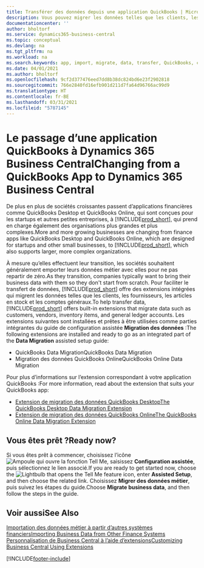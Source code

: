 ```yaml
---
title: Transférer des données depuis une application QuickBooks | Microsoft Docs
description: Vous pouvez migrer les données telles que les clients, les fournisseurs, les articles en stock et les comptes généraux des applications QuickBooks vers Business Central.
documentationcenter: ''
author: bholtorf
ms.service: dynamics365-business-central
ms.topic: conceptual
ms.devlang: na
ms.tgt_pltfrm: na
ms.workload: na
ms.search.keywords: app, import, migrate, data, transfer, QuickBooks, customize
ms.date: 04/01/2021
ms.author: bholtorf
ms.openlocfilehash: 9cf2d377476eed7dd8b38dc824bd6e23f2902818
ms.sourcegitcommit: 766e2840fd16efb901d211d7fa64d96766ac99d9
ms.translationtype: HT
ms.contentlocale: fr-BE
ms.lasthandoff: 03/31/2021
ms.locfileid: "5787145"
---
```

# <a name="changing-from-a-quickbooks-app-to-dynamics-365-business-central"></a><span data-ttu-id="e9da8-103">Le passage d’une application QuickBooks à Dynamics 365 Business Central</span><span class="sxs-lookup"><span data-stu-id="e9da8-103">Changing from a QuickBooks App to Dynamics 365 Business Central</span></span>
<span data-ttu-id="e9da8-104">De plus en plus de sociétés croissantes passent d’applications financières comme QuickBooks Desktop et QuickBooks Online, qui sont conçues pour les startups et autres petites entreprises, à [!INCLUDE[prod_short](includes/prod_short.md)], qui prend en charge également des organisations plus grandes et plus complexes.</span><span class="sxs-lookup"><span data-stu-id="e9da8-104">More and more growing businesses are changing from finance apps like QuickBooks Desktop and QuickBooks Online, which are designed for startups and other small businesses, to [!INCLUDE[prod_short](includes/prod_short.md)], which also supports larger, more complex organizations.</span></span> 

<span data-ttu-id="e9da8-105">À mesure qu’elles effectuent leur transition, les sociétés souhaitent généralement emporter leurs données métier avec elles pour ne pas repartir de zéro.</span><span class="sxs-lookup"><span data-stu-id="e9da8-105">As they transition, companies typically want to bring their business data with them so they don't start from scratch.</span></span> <span data-ttu-id="e9da8-106">Pour faciliter le transfert de données, [!INCLUDE[prod_short](includes/prod_short.md)] offre des extensions intégrées qui migrent les données telles que les clients, les fournisseurs, les articles en stock et les comptes généraux.</span><span class="sxs-lookup"><span data-stu-id="e9da8-106">To help transfer data, [!INCLUDE[prod_short](includes/prod_short.md)] offers built-in extensions that migrate data such as customers, vendors, inventory items, and general ledger accounts.</span></span> <span data-ttu-id="e9da8-107">Les extensions suivantes sont installées et prêtes à être utilisées comme parties intégrantes du guide de configuration assistée **Migration des données** :</span><span class="sxs-lookup"><span data-stu-id="e9da8-107">The following extensions are installed and ready to go as an integrated part of the **Data Migration** assisted setup guide:</span></span>

* <span data-ttu-id="e9da8-108">QuickBooks Data Migration</span><span class="sxs-lookup"><span data-stu-id="e9da8-108">QuickBooks Data Migration</span></span> 
* <span data-ttu-id="e9da8-109">Migration des données QuickBooks Online</span><span class="sxs-lookup"><span data-stu-id="e9da8-109">QuickBooks Online Data Migration</span></span>

<span data-ttu-id="e9da8-110">Pour plus d’informations sur l’extension correspondant à votre application QuickBooks :</span><span class="sxs-lookup"><span data-stu-id="e9da8-110">For more information, read about the extension that suits your QuickBooks app:</span></span>   

* [<span data-ttu-id="e9da8-111">Extension de migration des données QuickBooks Desktop</span><span class="sxs-lookup"><span data-stu-id="e9da8-111">The QuickBooks Desktop Data Migration Extension</span></span>](ui-extensions-quickbooks-data-migration.md)
* [<span data-ttu-id="e9da8-112">Extension de migration des données QuickBooks Online</span><span class="sxs-lookup"><span data-stu-id="e9da8-112">The QuickBooks Online Data Migration Extension</span></span>](ui-extensions-quickbooks-online-data-migration.md)

## <a name="ready-now"></a><span data-ttu-id="e9da8-113">Vous êtes prêt ?</span><span class="sxs-lookup"><span data-stu-id="e9da8-113">Ready now?</span></span>
<span data-ttu-id="e9da8-114">Si vous êtes prêt à commencer, choisissez l’icône ![Ampoule qui ouvre la fonction Tell Me](media/ui-search/search_small.png "Dites-moi ce que vous voulez faire"), saisissez **Configuration assistée**, puis sélectionnez le lien associé.</span><span class="sxs-lookup"><span data-stu-id="e9da8-114">If you are ready to get started now, choose the ![Lightbulb that opens the Tell Me feature](media/ui-search/search_small.png "Tell me what you want to do") icon, enter **Assisted Setup**, and then choose the related link.</span></span> <span data-ttu-id="e9da8-115">Choisissez **Migrer des données métier**, puis suivez les étapes du guide.</span><span class="sxs-lookup"><span data-stu-id="e9da8-115">Choose **Migrate business data**, and then follow the steps in the guide.</span></span>

## <a name="see-also"></a><span data-ttu-id="e9da8-116">Voir aussi</span><span class="sxs-lookup"><span data-stu-id="e9da8-116">See Also</span></span>
[<span data-ttu-id="e9da8-117">Importation des données métier à partir d’autres systèmes financiers</span><span class="sxs-lookup"><span data-stu-id="e9da8-117">Importing Business Data from Other Finance Systems</span></span>](across-import-data-configuration-packages.md)  
[<span data-ttu-id="e9da8-118">Personnalisation de Business Central à l’aide d’extensions</span><span class="sxs-lookup"><span data-stu-id="e9da8-118">Customizing Business Central Using Extensions</span></span>](ui-extensions.md)   


[!INCLUDE[footer-include](includes/footer-banner.md)]